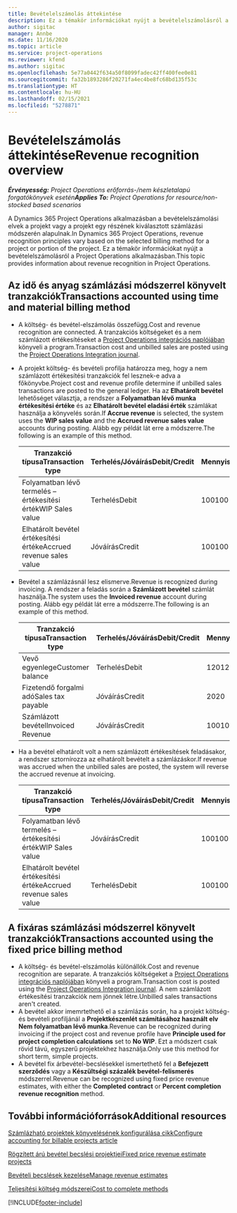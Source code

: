 ```yaml
---
title: Bevételelszámolás áttekintése
description: Ez a témakör információkat nyújt a bevételelszámolásról a Project Operations alkalmazásban.
author: sigitac
manager: Annbe
ms.date: 11/16/2020
ms.topic: article
ms.service: project-operations
ms.reviewer: kfend
ms.author: sigitac
ms.openlocfilehash: 5e77a0442f634a50f8099fadec42ff400fee0e81
ms.sourcegitcommit: fa32b1893286f20271fa4ec4be8fc68bd135f53c
ms.translationtype: HT
ms.contentlocale: hu-HU
ms.lasthandoff: 02/15/2021
ms.locfileid: "5278871"
---
```

# <a name="revenue-recognition-overview"></a><span data-ttu-id="02198-103">Bevételelszámolás áttekintése</span><span class="sxs-lookup"><span data-stu-id="02198-103">Revenue recognition overview</span></span>

<span data-ttu-id="02198-104">_**Érvényesség:** Project Operations erőforrás-/nem készletalapú forgatókönyvek esetén_</span><span class="sxs-lookup"><span data-stu-id="02198-104">_**Applies To:** Project Operations for resource/non-stocked based scenarios_</span></span>

<span data-ttu-id="02198-105">A Dynamics 365 Project Operations alkalmazásban a bevételelszámolási elvek a projekt vagy a projekt egy részének kiválasztott számlázási módszerén alapulnak.</span><span class="sxs-lookup"><span data-stu-id="02198-105">In Dynamics 365 Project Operations, revenue recognition principles vary based on the selected billing method for a project or portion of the project.</span></span> <span data-ttu-id="02198-106">Ez a témakör információkat nyújt a bevételelszámolásról a Project Operations alkalmazásban.</span><span class="sxs-lookup"><span data-stu-id="02198-106">This topic provides information about revenue recognition in Project Operations.</span></span>

## <a name="transactions-accounted-using-time-and-material-billing-method"></a><span data-ttu-id="02198-107">Az idő és anyag számlázási módszerrel könyvelt tranzakciók</span><span class="sxs-lookup"><span data-stu-id="02198-107">Transactions accounted using time and material billing method</span></span>

- <span data-ttu-id="02198-108">A költség- és bevétel-elszámolás összefügg.</span><span class="sxs-lookup"><span data-stu-id="02198-108">Cost and revenue recognition are connected.</span></span> <span data-ttu-id="02198-109">A tranzakciós költségeket és a nem számlázott értékesítéseket a [Project Operations integrációs naplójában](../project-accounting/project-operations-integration-journal.md) könyveli a program.</span><span class="sxs-lookup"><span data-stu-id="02198-109">Transaction cost and unbilled sales are posted using the [Project Operations Integration journal](../project-accounting/project-operations-integration-journal.md).</span></span>
- <span data-ttu-id="02198-110">A projekt költség- és bevételi profilja határozza meg, hogy a nem számlázott értékesítési tranzakciók fel lesznek-e adva a főkönyvbe.</span><span class="sxs-lookup"><span data-stu-id="02198-110">Project cost and revenue profile determine if unbilled sales transactions are posted to the general ledger.</span></span> <span data-ttu-id="02198-111">Ha az **Elhatárolt bevétel** lehetőséget választja, a rendszer a **Folyamatban lévő munka értékesítési értéke** és az **Elhatárolt bevétel eladási érték** számlákat használja a könyvelés során.</span><span class="sxs-lookup"><span data-stu-id="02198-111">If **Accrue revenue** is selected, the system uses the **WIP sales value** and the **Accrued revenue sales value** accounts during posting.</span></span> <span data-ttu-id="02198-112">Alább egy példát lát erre a módszerre.</span><span class="sxs-lookup"><span data-stu-id="02198-112">The following is an example of this method.</span></span>  

  | <span data-ttu-id="02198-113">Tranzakció típusa</span><span class="sxs-lookup"><span data-stu-id="02198-113">Transaction type</span></span> | <span data-ttu-id="02198-114">Terhelés/Jóváírás</span><span class="sxs-lookup"><span data-stu-id="02198-114">Debit/Credit</span></span> | <span data-ttu-id="02198-115">Mennyiség</span><span class="sxs-lookup"><span data-stu-id="02198-115">Amount</span></span> |
  | --- | --- | --- |
  | <span data-ttu-id="02198-116">Folyamatban lévő termelés – értékesítési érték</span><span class="sxs-lookup"><span data-stu-id="02198-116">WIP Sales value</span></span> | <span data-ttu-id="02198-117">Terhelés</span><span class="sxs-lookup"><span data-stu-id="02198-117">Debit</span></span> | <span data-ttu-id="02198-118">100</span><span class="sxs-lookup"><span data-stu-id="02198-118">100</span></span> |
  | <span data-ttu-id="02198-119">Elhatárolt bevétel értékesítési értéke</span><span class="sxs-lookup"><span data-stu-id="02198-119">Accrued revenue sales value</span></span> | <span data-ttu-id="02198-120">Jóváírás</span><span class="sxs-lookup"><span data-stu-id="02198-120">Credit</span></span> | <span data-ttu-id="02198-121">100</span><span class="sxs-lookup"><span data-stu-id="02198-121">100</span></span> |

- <span data-ttu-id="02198-122">Bevétel a számlázásnál lesz elismerve.</span><span class="sxs-lookup"><span data-stu-id="02198-122">Revenue is recognized during invoicing.</span></span> <span data-ttu-id="02198-123">A rendszer a feladás során a **Számlázott bevétel** számlát használja.</span><span class="sxs-lookup"><span data-stu-id="02198-123">The system uses the **Invoiced revenue** account during posting.</span></span> <span data-ttu-id="02198-124">Alább egy példát lát erre a módszerre.</span><span class="sxs-lookup"><span data-stu-id="02198-124">The following is an example of this method.</span></span>  

  | <span data-ttu-id="02198-125">Tranzakció típusa</span><span class="sxs-lookup"><span data-stu-id="02198-125">Transaction type</span></span> | <span data-ttu-id="02198-126">Terhelés/Jóváírás</span><span class="sxs-lookup"><span data-stu-id="02198-126">Debit/Credit</span></span> | <span data-ttu-id="02198-127">Mennyiség</span><span class="sxs-lookup"><span data-stu-id="02198-127">Amount</span></span> |
  | --- | --- | --- |
  | <span data-ttu-id="02198-128">Vevő egyenlege</span><span class="sxs-lookup"><span data-stu-id="02198-128">Customer balance</span></span> | <span data-ttu-id="02198-129">Terhelés</span><span class="sxs-lookup"><span data-stu-id="02198-129">Debit</span></span> | <span data-ttu-id="02198-130">120</span><span class="sxs-lookup"><span data-stu-id="02198-130">120</span></span> |
  | <span data-ttu-id="02198-131">Fizetendő forgalmi adó</span><span class="sxs-lookup"><span data-stu-id="02198-131">Sales tax payable</span></span> | <span data-ttu-id="02198-132">Jóváírás</span><span class="sxs-lookup"><span data-stu-id="02198-132">Credit</span></span> | <span data-ttu-id="02198-133">20</span><span class="sxs-lookup"><span data-stu-id="02198-133">20</span></span> |
  | <span data-ttu-id="02198-134">Számlázott bevétel</span><span class="sxs-lookup"><span data-stu-id="02198-134">Invoiced Revenue</span></span> | <span data-ttu-id="02198-135">Jóváírás</span><span class="sxs-lookup"><span data-stu-id="02198-135">Credit</span></span> | <span data-ttu-id="02198-136">100</span><span class="sxs-lookup"><span data-stu-id="02198-136">100</span></span> |

- <span data-ttu-id="02198-137">Ha a bevétel elhatárolt volt a nem számlázott értékesítések feladásakor, a rendszer sztornírozza az elhatárolt bevételt a számlázáskor.</span><span class="sxs-lookup"><span data-stu-id="02198-137">If revenue was accrued when the unbilled sales are posted, the system will reverse the accrued revenue at invoicing.</span></span>

  | <span data-ttu-id="02198-138">Tranzakció típusa</span><span class="sxs-lookup"><span data-stu-id="02198-138">Transaction type</span></span> | <span data-ttu-id="02198-139">Terhelés/Jóváírás</span><span class="sxs-lookup"><span data-stu-id="02198-139">Debit/Credit</span></span> | <span data-ttu-id="02198-140">Mennyiség</span><span class="sxs-lookup"><span data-stu-id="02198-140">Amount</span></span> |
  | --- | --- | --- |
  | <span data-ttu-id="02198-141">Folyamatban lévő termelés – értékesítési érték</span><span class="sxs-lookup"><span data-stu-id="02198-141">WIP Sales value</span></span> | <span data-ttu-id="02198-142">Jóváírás</span><span class="sxs-lookup"><span data-stu-id="02198-142">Credit</span></span> | <span data-ttu-id="02198-143">100</span><span class="sxs-lookup"><span data-stu-id="02198-143">100</span></span> |
  | <span data-ttu-id="02198-144">Elhatárolt bevétel értékesítési értéke</span><span class="sxs-lookup"><span data-stu-id="02198-144">Accrued revenue sales value</span></span> | <span data-ttu-id="02198-145">Terhelés</span><span class="sxs-lookup"><span data-stu-id="02198-145">Debit</span></span> | <span data-ttu-id="02198-146">100</span><span class="sxs-lookup"><span data-stu-id="02198-146">100</span></span> |

## <a name="transactions-accounted-using-the-fixed-price-billing-method"></a><span data-ttu-id="02198-147">A fixáras számlázási módszerrel könyvelt tranzakciók</span><span class="sxs-lookup"><span data-stu-id="02198-147">Transactions accounted using the fixed price billing method</span></span>

- <span data-ttu-id="02198-148">A költség- és bevétel-elszámolás különállók.</span><span class="sxs-lookup"><span data-stu-id="02198-148">Cost and revenue recognition are separate.</span></span> <span data-ttu-id="02198-149">A tranzakciós költségeket a [Project Operations integrációs naplójában](../project-accounting/project-operations-integration-journal.md) könyveli a program.</span><span class="sxs-lookup"><span data-stu-id="02198-149">Transaction cost is posted using the [Project Operations Integration journal](../project-accounting/project-operations-integration-journal.md).</span></span> <span data-ttu-id="02198-150">A nem számlázott értékesítési tranzakciók nem jönnek létre.</span><span class="sxs-lookup"><span data-stu-id="02198-150">Unbilled sales transactions aren't created.</span></span>
- <span data-ttu-id="02198-151">A bevétel akkor imemrtethető el a számlázás során, ha a projekt költség- és bevételi profiljánál a **Projektkészenlét számításához használt elv** **Nem folyamatban lévő munka**.</span><span class="sxs-lookup"><span data-stu-id="02198-151">Revenue can be recognized during invoicing if the project cost and revenue profile have **Principle used for project completion calculations** set to **No WIP**.</span></span> <span data-ttu-id="02198-152">Ezt a módszert csak rövid távú, egyszerű projektekhez használja.</span><span class="sxs-lookup"><span data-stu-id="02198-152">Only use this method for short term, simple projects.</span></span>
- <span data-ttu-id="02198-153">A bevétel fix árbevétel-becslésekkel ismertethető fel a **Befejezett szerződés** vagy a **Készültségi százalék bevétel-felismerés** módszerrel.</span><span class="sxs-lookup"><span data-stu-id="02198-153">Revenue can be recognized using fixed price revenue estimates, with either the **Completed contract** or **Percent completion revenue recognition** method.</span></span>

## <a name="additional-resources"></a><span data-ttu-id="02198-154">További információforrások</span><span class="sxs-lookup"><span data-stu-id="02198-154">Additional resources</span></span>
[<span data-ttu-id="02198-155">Számlázható projektek könyvelésének konfigurálása cikk</span><span class="sxs-lookup"><span data-stu-id="02198-155">Configure accounting for billable projects article</span></span>](../project-accounting/configure-accounting-billable-projects.md)

[<span data-ttu-id="02198-156">Rögzített árú bevétel becslési projektjei</span><span class="sxs-lookup"><span data-stu-id="02198-156">Fixed price revenue estimate projects</span></span>](rev-rec-percentage-completion-method.md)

[<span data-ttu-id="02198-157">Bevételi becslések kezelése</span><span class="sxs-lookup"><span data-stu-id="02198-157">Manage revenue estimates</span></span>](rev-rec-completed-contract-method.md)

[<span data-ttu-id="02198-158">Teljesítési költség módszerei</span><span class="sxs-lookup"><span data-stu-id="02198-158">Cost to complete methods</span></span>](cost-complete-methods.md)


[!INCLUDE[footer-include](../includes/footer-banner.md)]